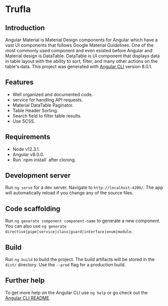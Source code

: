# Trufla
## Introduction
Angular Material is Material Design components for Angular which have
a vast UI components that follows Google Material Guidelines. One of the most commonly used component and even existed before Angular and Material design is DataTable. DataTable is UI component that displays data in table layout with the ability to sort, filter, and many other actions on the table's data.
This project was generated with [Angular CLI](https://github.com/angular/angular-cli) version 8.0.1.
## Features
<ul>
<li>Well organized and documented code.</li>
<li>service for handling API requests.</li>
<li>Material DataTable Paginator.</li>
<li>Table Header Sorting.</li>
<li>Search field to filter table results.</li>
<li>Use SCSS.</li>
</ul>

## Requirements
<ul>
<li>Node v12.3.1.</li>
<li>Angular v8.0.0.</li>
<li>Run `npm install` after cloning.</li>
</ul>

## Development server

Run `ng serve` for a dev server. Navigate to `http://localhost:4200/`. The app will automatically reload if you change any of the source files.

## Code scaffolding

Run `ng generate component component-name` to generate a new component. You can also use `ng generate directive|pipe|service|class|guard|interface|enum|module`.

## Build

Run `ng build` to build the project. The build artifacts will be stored in the `dist/` directory. Use the `--prod` flag for a production build.

## Further help

To get more help on the Angular CLI use `ng help` or go check out the [Angular CLI README](https://github.com/angular/angular-cli/blob/master/README.md).
